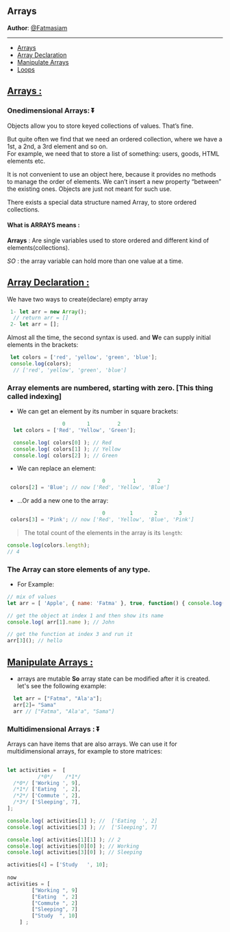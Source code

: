 ## Arrays

**Author**: [@Fatmasiam](https://github.com/Fatmasiam)

---

 - [Arrays](#arrays)
 - [Array Declaration](#array-declaration)
 - [Manipulate Arrays](#manipulate-array)
 - [Loops](./loops.md)

## <a href='#arrays' id='arrays'>Arrays : </a>
### **Onedimensional Arrays**: :arrow_double_down: 
  Objects allow you to store keyed collections of values. That’s fine.

  But quite often we find that we need an ordered collection, where we have a 1st, a 2nd, a 3rd element and so on.     
  For example, we need that to store a list of something: users, goods, HTML elements etc.

  It is not convenient to use an object here, because it provides no methods to manage the order of elements. We can’t insert a new property “between” the existing ones. Objects are just not meant for such use.

  There exists a special data structure named Array, to store ordered collections.
    
#### What is **ARRAYS** means : 
  **Arrays** : Are single variables used to store ordered and different kind of elements(collections).

  _SO_ : the array variable can hold more than one value at a time.



## <a href='#array-declaration' id='array-declaration'>Array Declaration : </a>
  We have two ways to create(declare) empty array
  ```js
   1- let arr = new Array();
    // return arr = []
   2- let arr = [];
```
 Almost all the time, the second syntax is used. and **W**e can supply initial elements in the brackets:
 ```js
  let colors = ['red', 'yellow', 'green', 'blue'];
  console.log(colors);
   // ['red', 'yellow', 'green', 'blue']
 ```

### **Array elements are numbered, starting with zero. [This thing called indexing]**

   * We can get an element by its number in square brackets:

```js
                  0       1         2
  let colors = ['Red', 'Yellow', 'Green'];

  console.log( colors[0] ); // Red
  console.log( colors[1] ); // Yellow
  console.log( colors[2] ); // Green
```
   * We can replace an element:

```js
                               0         1       2
 colors[2] = 'Blue'; // now ['Red', 'Yellow', 'Blue']

```
   * …Or add a new one to the array:


```js
                               0        1       2       3 
 colors[3] = 'Pink'; // now ['Red', 'Yellow', 'Blue', 'Pink']

```
> The total count of the elements in the array is its `length`:


```js
console.log(colors.length);
// 4
```
### The **A**rray can store elements of any type.

  * For Example: 

```js
// mix of values
let arr = [ 'Apple', { name: 'Fatma' }, true, function() { console.log('hello'); } ];

// get the object at index 1 and then show its name
console.log( arr[1].name ); // John

// get the function at index 3 and run it
arr[3](); // hello

```


## <a href='#manipulate-array' id='manipulate-array'>Manipulate Arrays : </a>
  -  arrays are mutable
  **So** array state can be modified after it is created. let's see the following example:

```js
  let arr = ["Fatma", "Ala'a"];
  arr[2]= "Sama"
  arr // ["Fatma", "Ala'a", "Sama"]
```

### **Multidimensional Arrays** : :arrow_double_down: 
  
  Arrays can have items that are also arrays. We can use it for multidimensional arrays, for example to store matrices:

```js
                         
let activities =  [  
          /*0*/    /*1*/  
  /*0*/ ['Working ', 9],
  /*1*/ ['Eating  ', 2],
  /*2*/ ['Commute ', 2],
  /*3*/ ['Sleeping', 7],
];

console.log( activities[1] ); //  ['Eating  ', 2]
console.log( activities[3] ); //  ['Sleeping', 7]

console.log( activities[1][1] ); // 2
console.log( activities[0][0] ); // Working
console.log( activities[3][0] ); // Sleeping

activities[4] = ['Study   ', 10];
 
now 
activities = [
        ["Working ", 9]
        ["Eating  ", 2]
        ["Commute ", 2]
        ["Sleeping", 7]
        ["Study  ", 10] 
    ] ;

```

